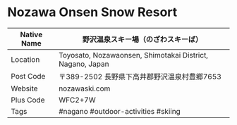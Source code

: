 # Nozawa Onsen Snow Resort

| Native Name | 野沢温泉スキー場（のざわスキーば）                        |
|-------------|-----------------------------------------------------------|
| Location    | Toyosato, Nozawaonsen, Shimotakai District, Nagano, Japan |
| Post Code   | 〒389-2502 長野県下高井郡野沢温泉村豊郷7653               |
| Website     | nozawaski.com                                             |
| Plus Code   | WFC2+7W                                                   |
| Tags        | #nagano #outdoor-activities #skiing                       |
